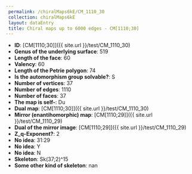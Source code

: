 ```yaml
--- 
 permalink: /chiralMaps6kE/CM_1110_30 
 collection: chiralMaps6kE
 layout: dataEntry
 title: Chiral maps up to 6000 edges - CM[1110;30]
---
```


- **ID**: [CM[1110;30]]({{ site.url }}/test/CM_1110_30)
- **Genus of the underlying surface**: 519
- **Length of the face**: 60
- **Valency**: 60
- **Length of the Petrie polygon**: 74
- **Is the automorphism group solvable?**: S
- **Number of vertices**: 37
- **Number of edges**: 1110
- **Number of faces**: 37
- **The map is self-**: Du
- **Dual map**: [CM[1110;30]]({{ site.url }}/test/CM_1110_30)
- **Mirror (enantihomorphic) map**: [CM[1110;29]]({{ site.url }}/test/CM_1110_29)
- **Dual of the mirror image**: [CM[1110;29]]({{ site.url }}/test/CM_1110_29)
- **Z_q-Exponent?**: 2
- **No idea**:  31:29
- **No idea**: Y
- **No idea**: N
- **Skeleton**: Sk(37;2)^15
- **Some other kind of skeleton**: nan
